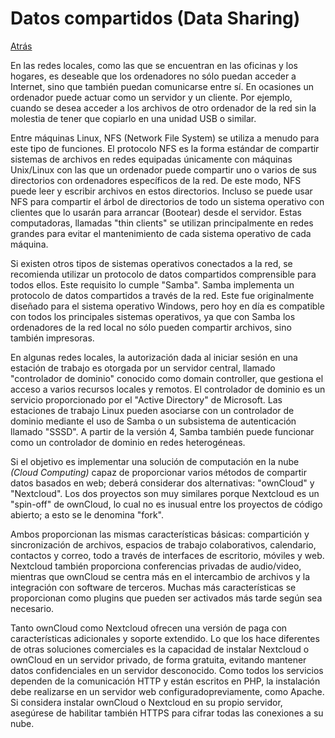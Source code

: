 # Datos compartidos (Data Sharing)
<a href=../README.md>Atrás</a>

En las redes locales, como las que se encuentran en las oficinas y los hogares, es deseable que los ordenadores no sólo puedan acceder a Internet, sino que también puedan comunicarse entre sí. En ocasiones un ordenador puede actuar como un servidor y un cliente. Por ejemplo, cuando se desea acceder a los archivos de otro ordenador de la red sin la molestia de tener que copiarlo en una unidad USB o similar.

Entre máquinas Linux, NFS (Network File System) se utiliza a menudo para este tipo de funciones. El protocolo NFS es la forma estándar de compartir sistemas de archivos en redes equipadas únicamente con máquinas Unix/Linux con las que un ordenador puede compartir uno o varios de sus directorios con ordenadores específicos de la red. De este modo, NFS puede leer y escribir archivos en estos directorios. Incluso se puede usar NFS para compartir el árbol de directorios de todo un sistema operativo con clientes que lo usarán para arrancar (Bootear) desde el servidor. Estas computadoras, llamadas "thin clients" se utilizan principalmente en redes grandes para evitar el mantenimiento de cada sistema operativo de cada máquina.

Si existen otros tipos de sistemas operativos conectados a la red, se recomienda utilizar un protocolo de datos compartidos comprensible para todos ellos. Este requisito lo cumple "Samba". Samba implementa un protocolo de datos compartidos a través de la red. Este fue originalmente diseñado para el sistema operativo Windows, pero hoy en día es compatible con todos los principales sistemas operativos, ya que con Samba los ordenadores de la red local no sólo pueden compartir archivos, sino también impresoras.

En algunas redes locales, la autorización dada al iniciar sesión en una estación de trabajo es otorgada por un servidor central, llamado "controlador de dominio" conocido como domain controller, que gestiona el acceso a varios recursos locales y remotos. El controlador de dominio es un servicio proporcionado por el "Active Directory" de Microsoft. Las estaciones de trabajo Linux pueden asociarse con un controlador de dominio mediante el uso de Samba o un subsistema de autenticación llamado "SSSD". A partir de la versión 4, Samba también puede funcionar como un controlador de dominio en redes heterogéneas.

Si el objetivo es implementar una solución de computación en la nube *(Cloud Computing)* capaz de proporcionar varios métodos de compartir datos basados en web; deberá considerar dos alternativas: "ownCloud" y "Nextcloud". Los dos proyectos son muy similares porque Nextcloud es un "spin-off" de ownCloud, lo cual no es inusual entre los proyectos de código abierto; a esto se le denomina "fork".

Ambos proporcionan las mismas características básicas: compartición y sincronización de archivos, espacios de trabajo colaborativos, calendario, contactos y correo, todo a través de interfaces de escritorio, móviles y web. Nextcloud también proporciona conferencias privadas de audio/video, mientras que ownCloud se centra más en el intercambio de archivos y la integración con software de terceros. Muchas más características se proporcionan como plugins que pueden ser activados más tarde según sea necesario.

Tanto ownCloud como Nextcloud ofrecen una versión de paga con características adicionales y soporte extendido. Lo que los hace diferentes de otras soluciones comerciales es la capacidad de instalar Nextcloud o ownCloud en un servidor privado, de forma gratuita, evitando mantener datos confidenciales en un servidor desconocido. Como todos los servicios dependen de la comunicación HTTP y están escritos en PHP, la instalación debe realizarse en un servidor web configuradopreviamente, como Apache. Si considera instalar ownCloud o Nextcloud en su propio servidor, asegúrese de habilitar también HTTPS para cifrar todas las conexiones a su nube.